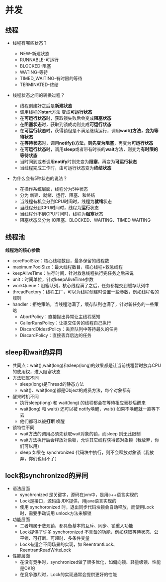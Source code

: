 # 并发

## 线程

- 线程有哪些状态？
    - NEW-新建状态
    - RUNNABLE-可运行
    - BLOCKED-阻塞
    - WATING-等待
    - TIMED_WAITING-有时限的等待
    - TERMINATED-终结
- 线程状态之间的转换过程？
    - 线程创建好之后是**新建状态**
    - 调用线程的**start**方法 变成**可运行状态**
    - 在**可运行状态**时，获取锁失败后会变成**阻塞状态**
    - 在**阻塞状态**时，获取到锁成功则变成**可运行状态**
    - 在**可运行状态**时，获得锁但是不满足继续运行，调用**wait()**方法，变为**等待状态**
    - 在**等待状态**时，调用**notify()**方法，则先变为**阻塞**，再变为**可运行状态**
    - 在**可运行状态**时，调用**sleep**或者带有时长的**wait**方法，则变为**有时限的等待状态**
    - 当时间到或者调用**notify**时则先变为**阻塞**，再变为**可运行状态**
    - 当线程完成工作时，由可运行状态变为**终结状态**

- 为什么会有5种状态的说法？
    - 在操作系统层面，线程分为5种状态
    - 分为 新建、就绪、运行、阻塞、和终结
    - 当线程有机会分到CPU时间时，线程为**就绪**状态
    - 当线程分到CPU时间时，线程为**运行**状态
    - 当线程分不到CPU时间时，线程为**阻塞**状态
    - 阻塞状态又分为 IO阻塞、BLOCKED、WAITING、TIMED WAITING

## 线程池

**线程池的核心参数**

- corePoolSize：核心线程数目，最多保留的线程数
- maximumPoolSize：最大线程数目，核心线程+救急线程
- keepAliveTime：生存时间，针对救急线程执行完任务之后来说
- unit：时间单位，针对keepAliveTime参数
- workQueue：阻塞队列，核心线程满了之后，任务都提交到缓存队列中
- threadFactory：线程工厂，可以为线程创建时设置一些参数，例如线程名的规则
- handler：拒绝策略，当线程池满了，缓存队列也满了，针对新任务的一些策略
    - AbortPolicy：直接抛出异常让主线程感知
    - CallerRunsPolicy：让提交任务的线程自己执行
    - DiscardOldestPolicy：丢弃队列中等待最久的任务
    - DiscardPolicy：直接丢弃后边的任务

## sleep和wait的异同

- 共同点：wait(),wait(long)和sleep(long)的效果都是让当前线程暂时放弃CPU的使用权，进入阻塞状态
- 方法归属不同
    - sleep(long)是Thread的静态方法
    - wait()、wait(long)都是Object的成员方法，每个对象都有
- 醒来时机不同
    - 执行sleep(long) 和 wait(long) 的线程都会在等待相应毫秒后醒来
    - wait(long) 和 wait() 还可以被 notify唤醒，wait() 如果不唤醒就一直等下去
    - 他们都可以被**打断** 唤醒
- 锁特性不同
    - wait方法的调用必须先获取wait对象的锁，而sleep 则无此限制
    - wait方法执行后会释放对象锁，允许其它线程获得该对象锁（我放弃，你们可以用）
    - sleep 如果在 synchronized 代码块中执行，则不会释放对象锁（我放弃，你们也用不了）

## lock和synchronized的异同

- 语法层面
    - synchronized 是关键字，源码在jvm中，是用c++语言实现的
    - Lock是接口，源码由JDK提供，用java语言实现的
    - 使用 synchoronized 时，退出同步代码块锁会自动释放，而使用Lock时，需要手动调用 unlock方法来解锁
- 功能层面
    - 二者均属于悲观锁，都具备基本的互斥、同步、锁重入功能
    - Lock提供了许多 synchoronized 不具备的功能，例如获取等待状态、公平锁、可打断、可超时、多条件变量
    - Lock有适合不同场景的实现，如 ReentrantLock、ReentrantReadWriteLock
- 性能层面
    - 在没有竞争时，synchronized做了很多优化，如偏向锁、轻量级锁、性能是OK的
    - 在竞争激烈时，Lock的实现通常会提供更好的性能